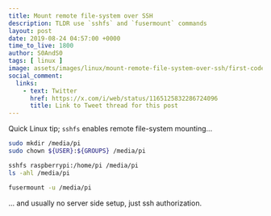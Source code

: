 ```yaml
---
title: Mount remote file-system over SSH
description: TLDR use `sshfs` and `fusermount` commands
layout: post
date: 2019-08-24 04:57:00 +0000
time_to_live: 1800
author: S0AndS0
tags: [ linux ]
image: assets/images/linux/mount-remote-file-system-over-ssh/first-code-block.png
social_comment:
  links:
    - text: Twitter
      href: https://x.com/i/web/status/1165125832286724096
      title: Link to Tweet thread for this post
---
```




Quick Linux tip; `sshfs` enables remote file-system mounting...

```bash
sudo mkdir /media/pi
sudo chown ${USER}:${GROUPS} /media/pi

sshfs raspberrypi:/home/pi /media/pi
ls -ahl /media/pi

fusermount -u /media/pi
```

... and usually no server side setup, just ssh authorization.

